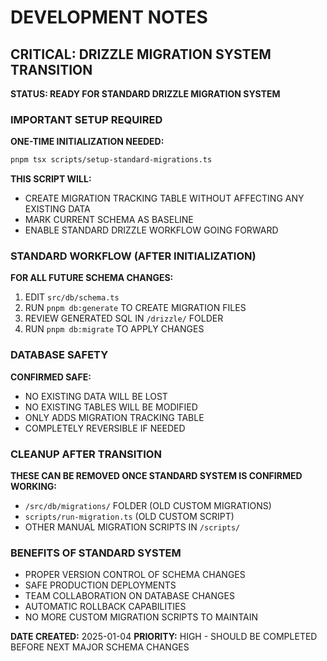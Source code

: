 # DEVELOPMENT NOTES

## CRITICAL: DRIZZLE MIGRATION SYSTEM TRANSITION

**STATUS: READY FOR STANDARD DRIZZLE MIGRATION SYSTEM**

### IMPORTANT SETUP REQUIRED

**ONE-TIME INITIALIZATION NEEDED:**
```bash
pnpm tsx scripts/setup-standard-migrations.ts
```

**THIS SCRIPT WILL:**
- CREATE MIGRATION TRACKING TABLE WITHOUT AFFECTING ANY EXISTING DATA
- MARK CURRENT SCHEMA AS BASELINE
- ENABLE STANDARD DRIZZLE WORKFLOW GOING FORWARD

### STANDARD WORKFLOW (AFTER INITIALIZATION)

**FOR ALL FUTURE SCHEMA CHANGES:**
1. EDIT `src/db/schema.ts`
2. RUN `pnpm db:generate` TO CREATE MIGRATION FILES
3. REVIEW GENERATED SQL IN `/drizzle/` FOLDER
4. RUN `pnpm db:migrate` TO APPLY CHANGES

### DATABASE SAFETY

**CONFIRMED SAFE:**
- NO EXISTING DATA WILL BE LOST
- NO EXISTING TABLES WILL BE MODIFIED
- ONLY ADDS MIGRATION TRACKING TABLE
- COMPLETELY REVERSIBLE IF NEEDED

### CLEANUP AFTER TRANSITION

**THESE CAN BE REMOVED ONCE STANDARD SYSTEM IS CONFIRMED WORKING:**
- `/src/db/migrations/` FOLDER (OLD CUSTOM MIGRATIONS)
- `scripts/run-migration.ts` (OLD CUSTOM SCRIPT)
- OTHER MANUAL MIGRATION SCRIPTS IN `/scripts/`

### BENEFITS OF STANDARD SYSTEM

- PROPER VERSION CONTROL OF SCHEMA CHANGES
- SAFE PRODUCTION DEPLOYMENTS
- TEAM COLLABORATION ON DATABASE CHANGES
- AUTOMATIC ROLLBACK CAPABILITIES
- NO MORE CUSTOM MIGRATION SCRIPTS TO MAINTAIN

**DATE CREATED:** 2025-01-04
**PRIORITY:** HIGH - SHOULD BE COMPLETED BEFORE NEXT MAJOR SCHEMA CHANGES